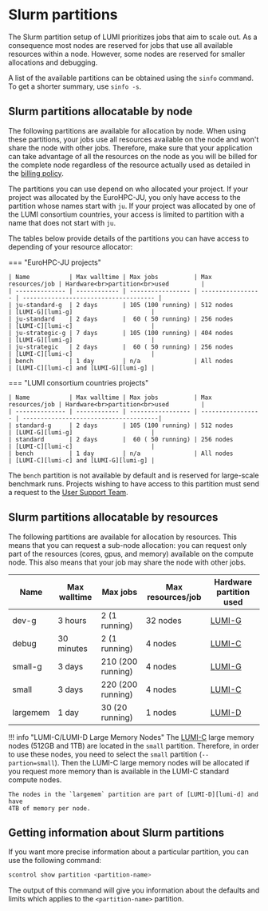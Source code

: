 # Slurm partitions

[lumi-c]: ../../hardware/lumic.md
[lumi-g]: ../../hardware/lumig.md
[lumi-d]: ../../hardware/lumid.md
[helpdesk]: ../../helpdesk/index.md

The Slurm partition setup of LUMI prioritizes jobs that aim to scale out. As a
consequence most nodes are reserved for jobs that use all available resources
within a node. However, some nodes are reserved for smaller allocations and
debugging.

A list of the available partitions can be obtained using the `sinfo` command.
To get a shorter summary, use `sinfo -s`.

## Slurm partitions allocatable by node

The following partitions are available for allocation by node. When using
these partitions, your jobs use all resources available on the node and won't
share the node with other jobs. Therefore, make sure that your application can
take advantage of all the resources on the node as you will be billed for the
complete node regardless of the resource actually used as detailed in the
[billing policy](../../runjobs/lumi_env/billing.md#standard-and-bench-partitions).

The partitions you can use depend on who allocated your project. If your project
was allocated by the EuroHPC-JU, you only have access to the partition whose
names start with `ju`. If your project was allocated by one of the LUMI
consortium countries, your access is limited to partition with a name that does
not start with `ju`.

The tables below provide details of the partitions you can have access to
depending of your resource allocator:

=== "EuroHPC-JU projects"

    | Name           | Max walltime | Max jobs          | Max resources/job | Hardware<br>partition<br>used         |
    | -------------- | ------------ | ----------------- | ----------------- | ------------------------------------- |
    | ju-standard-g  | 2 days       | 105 (100 running) | 512 nodes         | [LUMI-G][lumi-g]                      |
    | ju-standard    | 2 days       |  60 ( 50 running) | 256 nodes         | [LUMI-C][lumi-c]                      |
    | ju-strategic-g | 7 days       | 105 (100 running) | 404 nodes         | [LUMI-G][lumi-g]                      |
    | ju-strategic   | 2 days       |  60 ( 50 running) | 256 nodes         | [LUMI-C][lumi-c]                      |
    | bench          | 1 day        | n/a               | All nodes         | [LUMI-C][lumi-c] and [LUMI-G][lumi-g] |

=== "LUMI consortium countries projects"

    | Name           | Max walltime | Max jobs          | Max resources/job | Hardware<br>partition<br>used         |
    | -------------- | ------------ | ----------------- | ----------------- | --------------------------------------|
    | standard-g     | 2 days       | 105 (100 running) | 512 nodes         | [LUMI-G][lumi-g]                      |
    | standard       | 2 days       |  60 ( 50 running) | 256 nodes         | [LUMI-C][lumi-c]                      |
    | bench          | 1 day        | n/a               | All nodes         | [LUMI-C][lumi-c] and [LUMI-G][lumi-g] |


The `bench` partition is not available by default and is reserved for
large-scale benchmark runs. Projects wishing to have access to this partition
must send a request to the [User Support Team][helpdesk].

## Slurm partitions allocatable by resources

The following partitions are available for allocation by resources. This means
that you can request a sub-node allocation: you can request only part of the
resources (cores, gpus, and memory) available on the compute node. This also means
that your job may share the node with other jobs.

| Name     | Max walltime | Max jobs                | Max resources/job  | Hardware partition used |
| -------- | ------------ | ----------------------- | ------------------ | ----------------------- |
| dev-g    | 3 hours      |   2 (1 running)         | 32 nodes           | [LUMI-G][lumi-g]        |
| debug    | 30 minutes   |   2 (1 running)         |  4 nodes           | [LUMI-C][lumi-c]        |
| small-g  | 3 days       | 210 (200 running)       |  4 nodes           | [LUMI-G][lumi-g]        |
| small    | 3 days       | 220 (200 running)       |  4 nodes           | [LUMI-C][lumi-c]        |
| largemem | 1 day        |  30 (20 running)        |  1 nodes           | [LUMI-D][lumi-d]        |

!!! info "LUMI-C/LUMI-D Large Memory Nodes"
    The [LUMI-C][lumi-c] large memory nodes (512GB and 1TB) are located in the
    `small` partition. Therefore, in order to use these nodes, you need to
    select the `small` partition (`--partion=small`). Then the LUMI-C large
    memory nodes will be allocated if you request more memory than is available
    in the LUMI-C standard compute nodes.

    The nodes in the `largemem` partition are part of [LUMI-D][lumi-d] and have
    4TB of memory per node.

## Getting information about Slurm partitions

If you want more precise information about a particular partition, you can use
the following command:

```bash
scontrol show partition <partition-name>
```

The output of this command will give you information about the defaults and
limits which applies to the `<partition-name>` partition.
